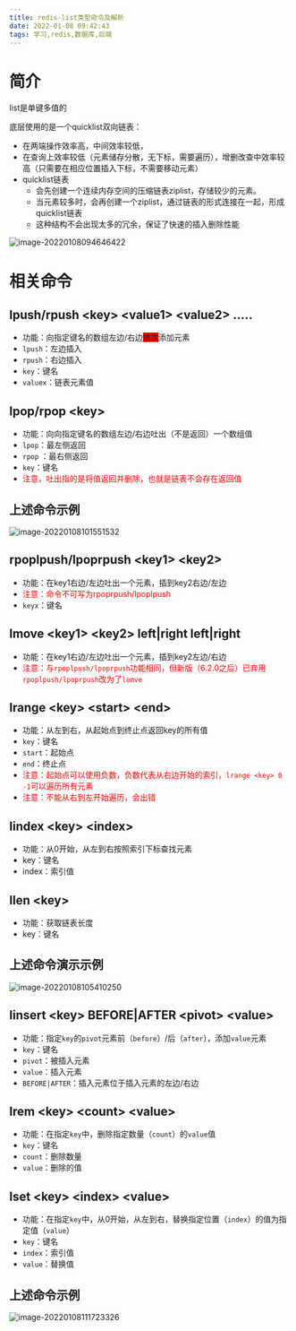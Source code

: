 ```yaml
---
title: redis-list类型命令及解析
date: 2022-01-08 09:42:43
tags: 学习,redis,数据库,后端
---
```


# 简介

list是单键多值的

底层使用的是一个quicklist双向链表：

- 在两端操作效率高，中间效率较低，
- 在查询上效率较低（元素储存分散，无下标，需要遍历），增删改查中效率较高（只需要在相应位置插入下标，不需要移动元素）
- quicklist链表
  - 会先创建一个连续内存空间的压缩链表ziplist，存储较少的元素。
  - 当元素较多时，会再创建一个ziplist，通过链表的形式连接在一起，形成quicklist链表
  - 这种结构不会出现太多的冗余，保证了快速的插入删除性能

![image-20220108094646422](image-20220108094646422.png)

# 相关命令

## lpush/rpush \<key> \<value1> \<value2> .....

- 功能：向指定键名的数组左边/右边<font style="background:red">依次</font>添加元素
- `lpush`：左边插入
- `rpush`：右边插入
- `key`：键名
- `valuex`：链表元素值

## lpop/rpop \<key>

- 功能：向向指定键名的数组左边/右边吐出（不是返回）一个数组值
- `lpop`：最左侧返回
- `rpop` ：最右侧返回
- `key`：键名
- <font color=red>注意，吐出指的是将值返回并删除，也就是链表不会存在返回值</font>

## 上述命令示例

![image-20220108101551532](image-20220108101551532.png)

## rpoplpush/lpoprpush \<key1> \<key2>

- 功能：在key1右边/左边吐出一个元素，插到key2右边/左边
- <font color=red>注意：命令不可写为rpoprpush/lpoplpush </font>
- `keyx`：键名

## lmove \<key1> \<key2> left|right left|right 

- 功能：在key1右边/左边吐出一个元素，插到key2左边/右边
- <font color=red>注意：与`rpoplpush/lpoprpush`功能相同，但新版（6.2.0之后）已弃用`rpoplpush/lpoprpush`改为了`lomve `</font>

## lrange \<key> \<start> \<end>

- 功能：从左到右，从起始点到终止点返回key的所有值
- `key`：键名
- `start`：起始点
- `end`：终止点
- <font color=red>注意：起始点可以使用负数，负数代表从右边开始的索引，`lrange <key> 0 -1`可以遍历所有元素</font>
- <font color=red>注意：不能从右到左开始遍历，会出错</font>

## lindex \<key> \<index>

- 功能：从0开始，从左到右按照索引下标查找元素
- key：键名
- index：索引值

## llen \<key>

- 功能：获取链表长度
- key：键名

## 上述命令演示示例

![image-20220108105410250](image-20220108105410250.png)

## linsert \<key> BEFORE|AFTER \<pivot> \<value>

- 功能：指定`key`的`pivot`元素前（`before`）/后（`after`），添加`value`元素
- `key`：键名
- `pivot`：被插入元素
- `value`：插入元素
- `BEFORE|AFTER`：插入元素位于插入元素的左边/右边

## lrem \<key> \<count> \<value>

- 功能：在指定`key`中，删除指定数量（`count`）的`value`值
- `key`：键名
- `count`：删除数量
- `value`：删除的值

## lset \<key> \<index> \<value>

- 功能：在指定`key`中，从0开始，从左到右，替换指定位置（`index`）的值为指定值（`value`）
- `key`：键名
- `index`：索引值
- `value`：替换值

## 上述命令示例

![image-20220108111723326](image-20220108111723326.png)